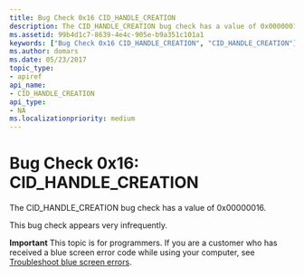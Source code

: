 ```yaml
---
title: Bug Check 0x16 CID_HANDLE_CREATION
description: The CID_HANDLE_CREATION bug check has a value of 0x00000016.This bug check appears very infrequently.
ms.assetid: 99b4d1c7-8639-4e4c-905e-b9a351c101a1
keywords: ["Bug Check 0x16 CID_HANDLE_CREATION", "CID_HANDLE_CREATION"]
ms.author: domars
ms.date: 05/23/2017
topic_type:
- apiref
api_name:
- CID_HANDLE_CREATION
api_type:
- NA
ms.localizationpriority: medium
---
```


# Bug Check 0x16: CID\_HANDLE\_CREATION


The CID\_HANDLE\_CREATION bug check has a value of 0x00000016.

This bug check appears very infrequently.

**Important** This topic is for programmers. If you are a customer who has received a blue screen error code while using your computer, see [Troubleshoot blue screen errors](http://windows.microsoft.com/windows-10/troubleshoot-blue-screen-errors).

 

 





